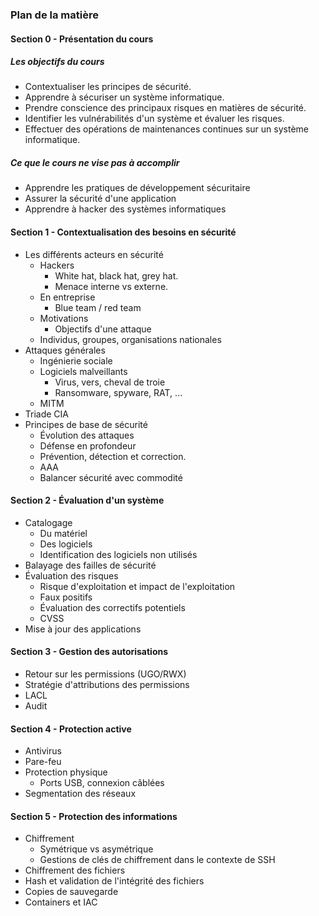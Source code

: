 ### Plan de la matière ###

#### Section 0 - Présentation du cours ####
##### Les objectifs du cours #####
- Contextualiser les principes de sécurité.
- Apprendre à sécuriser un système informatique.
- Prendre conscience des principaux risques en matières de sécurité.
- Identifier les vulnérabilités d'un système et évaluer les risques.
- Effectuer des opérations de maintenances continues sur un système informatique.
##### Ce que le cours ne vise pas à accomplir #####
- Apprendre les pratiques de développement sécuritaire
- Assurer la sécurité d'une application
- Apprendre à hacker des systèmes informatiques

#### Section 1 - Contextualisation des besoins en sécurité ####
- Les différents acteurs en sécurité
	- Hackers
		- White hat, black hat, grey hat.
		- Menace interne vs externe.
	- En entreprise 
		- Blue team / red team
	- Motivations
		- Objectifs d'une attaque
	- Individus, groupes, organisations nationales
- Attaques générales
	- Ingénierie sociale
	- Logiciels malveillants
		- Virus, vers, cheval de troie
		- Ransomware, spyware, RAT, ...
	- MITM
- Triade CIA
- Principes de base de sécurité
	- Évolution des attaques
	- Défense en profondeur
	- Prévention, détection et correction.
	- AAA
	- Balancer sécurité avec commodité
#### Section 2 - Évaluation d'un système ####
- Catalogage 
	- Du matériel
	- Des logiciels
	- Identification des logiciels non utilisés
- Balayage des failles de sécurité
- Évaluation des risques
	- Risque d'exploitation et impact de l'exploitation
	- Faux positifs
	- Évaluation des correctifs potentiels
	- CVSS
- Mise à jour des applications
#### Section 3 - Gestion des autorisations ####
- Retour sur les permissions (UGO/RWX)
- Stratégie d'attributions des permissions
- LACL
- Audit
#### Section 4 - Protection active ####
- Antivirus
- Pare-feu
- Protection physique
	- Ports USB, connexion câblées
- Segmentation des réseaux
#### Section 5 - Protection des informations ####
- Chiffrement
	- Symétrique vs asymétrique
	- Gestions de clés de chiffrement dans le contexte de SSH
- Chiffrement des fichiers
- Hash et validation de l'intégrité des fichiers
- Copies de sauvegarde
- Containers et IAC

